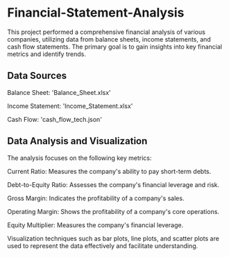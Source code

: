 # Financial-Statement-Analysis
This project performed a comprehensive financial analysis of various companies, utilizing data from balance sheets, income statements, and cash flow statements. The primary goal is to gain insights into key financial metrics and identify trends.

## Data Sources
Balance Sheet: 'Balance_Sheet.xlsx'

Income Statement: 'Income_Statement.xlsx'

Cash Flow: 'cash_flow_tech.json'

## Data Analysis and Visualization
The analysis focuses on the following key metrics:

Current Ratio: Measures the company's ability to pay short-term debts.

Debt-to-Equity Ratio: Assesses the company's financial leverage and risk.

Gross Margin: Indicates the profitability of a company's sales.

Operating Margin: Shows the profitability of a company's core operations.

Equity Multiplier: Measures the company's financial leverage.

Visualization techniques such as bar plots, line plots, and scatter plots are used to represent the data effectively and facilitate understanding.
